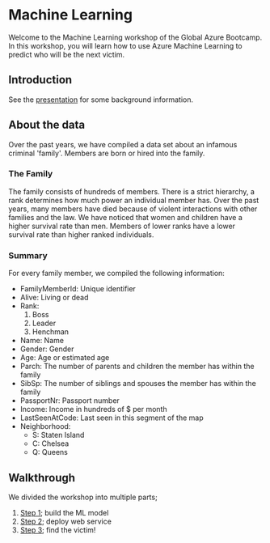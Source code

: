 # Machine Learning

Welcome to the Machine Learning workshop of the Global Azure Bootcamp. In this workshop, you will learn how to use Azure Machine Learning to predict who will be the next victim.

## Introduction

See the [presentation](GABC%202018%20Machine%20Learning.pdf) for some background information.

## About the data

Over the past years, we have compiled a data set about an infamous criminal 'family'. Members are born or hired into the family.

### The Family

The family consists of hundreds of members. There is a strict hierarchy, a rank determines how much power an individual member has.
Over the past years, many members have died because of violent interactions with other families and the law. We have noticed that women and children have a higher survival rate than men. Members of lower ranks have a lower survival rate than higher ranked individuals.

### Summary

For every family member, we compiled the following information:

- FamilyMemberId: Unique identifier
- Alive: Living or dead
- Rank:    
  1. Boss
  2. Leader
  3. Henchman
- Name: Name
- Gender: Gender
- Age:    Age or estimated age
- Parch: The number of parents and children the member has within the family    
- SibSp:    The number of siblings and spouses the member has within the family
- PassportNr: Passport number
- Income: Income in hundreds of $ per month
- LastSeenAtCode: Last seen in this segment of the map
- Neighborhood: 
  - S: Staten Island 
  - C: Chelsea  
  - Q: Queens

## Walkthrough

We divided the workshop into multiple parts;

1. [Step 1](step1.md); build the ML model
2. [Step 2](step2.md); deploy web service
4. [Step 3](step3.md); find the victim!
